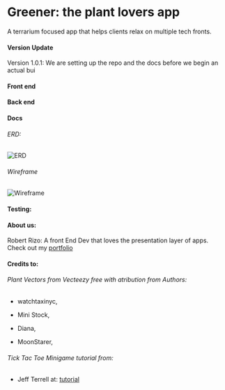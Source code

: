 # Greener: the plant lovers app

A terrarium focused app that helps clients relax on multiple tech fronts.

#### Version Update

Version 1.0.1: We are setting up the repo and the docs before we begin an actual bui

#### Front end

#### Back end

#### Docs

###### ERD:

![ERD](https://github.com/401Final/onewiththeplants/blob/dev/assets/ERD.png)

###### Wireframe

![Wireframe](https://github.com/401Final/onewiththeplants/blob/dev/assets/wireframe.png)

#### Testing: 

#### About us: 

Robert Rizo: A front End Dev that loves the presentation layer of apps. Check out my [portfolio](https://thatvetdevrob.com)

#### Credits to:

###### Plant Vectors from Vecteezy free with atribution from Authors: 

  - watchtaxinyc, 

  - Mini Stock,
  
  - Diana,

  - MoonStarer,

###### Tick Tac Toe Minigame tutorial from:

  - Jeff Terrell at: [tutorial](https://gitlab.com/unc-app-lab/react-native-tutorial-tic-tac-toe/-/blob/master/App.js)

  
 
